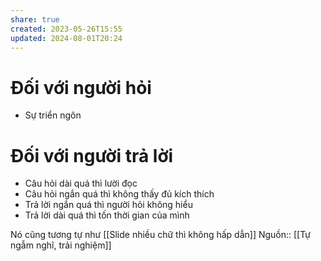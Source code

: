 ```yaml
---
share: true
created: 2023-05-26T15:55
updated: 2024-08-01T20:24
---
```

# Đối với người hỏi
- Sự triển ngôn
# Đối với người trả lời
- Câu hỏi dài quá thì lười đọc
- Câu hỏi ngắn quá thì không thấy đủ kích thích
- Trả lời ngắn quá thì người hỏi không hiểu
- Trả lời dài quá thì tốn thời gian của mình

Nó cũng tương tự như [[Slide nhiều chữ thì không hấp dẫn]] 
Nguồn:: [[Tự ngẫm nghĩ, trải nghiệm]]
